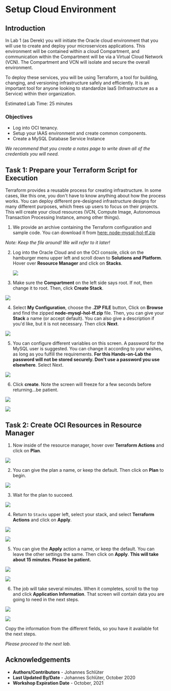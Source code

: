 # Setup Cloud Environment

## Introduction

In Lab 1 (as Derek) you will initiate the Oracle cloud environment that you will use to create and deploy your microservices applications. This environment will be contained within a cloud Compartment, and communication within the Compartment will be via a Virtual Cloud Network (VCN). The Compartment and VCN will isolate and secure the overall environment. 

To deploy these services, you will be using Terraform, a tool for building, changing, and versioning infrastructure safely and efficiently. It is an important tool for anyone looking to standardize IaaS (Infrastructure as a Service) within their organization.

Estimated Lab Time: 25 minutes

### Objectives
- Log into OCI tenancy.
- Setup your IAAS environment and create common components.
- Create a MySQL Database Service Instance

*We recommend that you create a notes page to write down all of the credentials you will need.*

## Task 1: Prepare your Terraform Script for Execution

Terraform provides a reusable process for creating infrastructure. In some cases, like this one, you don't have to know anything about how the process works. You can deploy different pre-designed infrastructure designs for many different purposes, which frees up users to focus on their projects. This will create your cloud resources (VCN, Compute Image, Autonomous Transaction Processing Instance, among other things).

1.  We provide an archive containing the Terraform configuration and sample code. You can download it from [here: node-mysql-hol-tf.zip](https://objectstorage.us-ashburn-1.oraclecloud.com/p/LNAcA6wNFvhkvHGPcWIbKlyGkicSOVCIgWLIu6t7W2BQfwq2NSLCsXpTL9wVzjuP/n/c4u04/b/livelabsfiles/o/developer-library/node-mysql-hol-tf.zip )

 *Note: Keep the file around! We will refer to it later!*

2. Log into the Oracle Cloud and on the OCI console, click on the hamburger menu upper left and scroll down to **Solutions and Platform**. Hover over **Resource Manager** and click on **Stacks**.

   ![](images/010.png " ")

3. Make sure the **Compartment** on the left side says root. If not, then change it to root. Then, click **Create Stack**.

  ![](images/011.png " ")

4. Select **My Configuration**, choose the **.ZIP FILE** button, Click on **Browse** and find the zipped **node-mysql-hol-tf.zip** file. Then, you can give your **Stack** a name (or accept default). You can also give a description if you'd like, but it is not necessary. Then click **Next**.

  ![](./images/zip-file.png)

5. You can configure different variables on this screen. A password for the MySQL user is suggested. You can change it according to your wishes, as long as you fulfill the requirements. **For this Hands-on-Lab the password will not be stored securely. Don't use a password you use elsewhere**.  Select Next.

  ![](images/terra02.png " ")

6. Click **create**.  Note the screen will freeze for a few seconds before returning...be patient.

  ![](images/terra03.png " ")

  ![](images/015.png " ")

## Task 2: Create OCI Resources in Resource Manager

1. Now inside of the resource manager, hover over **Terraform Actions** and click on **Plan**.

  ![](images/terra04.png " ")

2. You can give the plan a name, or keep the default. Then click on **Plan** to begin.

  ![](images/017.png " ")

3. Wait for the plan to succeed.

  ![](images/018.png " ")

4. Return to `Stacks` upper left, select your stack, and select **Terraform Actions** and click on **Apply**.

  ![](images/018.1.png " ")

  ![](images/terra06.png " ")

5. You can give the **Apply** action a name, or keep the default. You can leave the other settings the same. Then click on **Apply**. **This will take about 15 minutes. Please be patient.**

  ![](images/020.png " ")

  ![](images/004.png " ")

6.  The job will take several minutes. When it completes, scroll to the top and click **Application Information**. That screen will contain data you are going to need in the next steps.

  ![](images/terra08.png " ")

  ![](images/terra09.png " ")

Copy the information from the different fields, so you have it available fot the next steps.

*Please proceed to the next lab.*

## Acknowledgements

- **Authors/Contributors** - Johannes Schlüter
- **Last Updated By/Date** - Johannes Schlüter, October 2020
- **Workshop Expiration Date** - October, 2021
